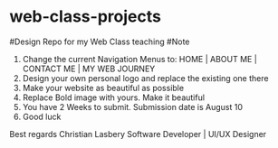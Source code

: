 # web-class-projects
#Design Repo for my Web Class teaching
#Note

1. Change the current Navigation Menus to: HOME | ABOUT ME | CONTACT ME | MY WEB JOURNEY
2. Design your own personal logo and replace the existing one there
3. Make your website as beautiful as possible
4. Replace Bold image with yours. Make it beautiful
5. You have 2 Weeks to submit. Submission date is August 10
6. Good luck

Best regards
Christian Lasbery
Software Developer | UI/UX Designer
